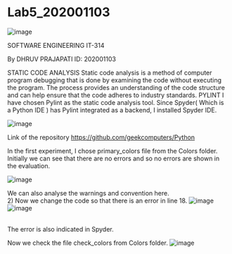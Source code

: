 # Lab5_202001103

![image](https://user-images.githubusercontent.com/77314766/225271315-1ef8bf29-2b79-45df-b814-dd72442b8bdb.png)


SOFTWARE
ENGINEERING 
IT-314

By DHRUV PRAJAPATI
ID: 202001103








	
STATIC CODE ANALYSIS
Static code analysis is a method of computer program debugging that is done by examining the code without executing the program. The process provides an understanding of the code structure and can help ensure that the code adheres to industry standards.
PYLINT
I have chosen Pylint as the static code analysis tool. Since Spyder( Which is a Python IDE )  has Pylint integrated as a backend, I installed Spyder IDE.

![image](https://user-images.githubusercontent.com/77314766/225271530-c097ff41-6908-4c78-89e9-772f24a4f18d.png)

Link of the repository
https://github.com/geekcomputers/Python

In the first experiment, I chose primary_colors file from the Colors folder.
Initially we can see that there are no errors and so no errors are shown in the evaluation.

![image](https://user-images.githubusercontent.com/77314766/225272123-0290f2b9-3a26-47f3-b668-2bf5fbae35aa.png)

We can also analyse the warnings and convention here.<br />
2) Now we change the code so that there is an error in line 18.
![image](https://user-images.githubusercontent.com/77314766/225273499-f6e877b7-5542-4c1b-b4ee-f0430313f4d4.png)
![image](https://user-images.githubusercontent.com/77314766/225274474-8d95b014-a393-47de-a202-3e1e0ef0e48f.png)

<br/>
 The error is also indicated in Spyder.
 <br/>
 
 Now we check the file check_colors from Colors folder.
![image](https://user-images.githubusercontent.com/77314766/225277696-6d6953d2-1e5f-4b43-94f3-646066de91d0.png)

